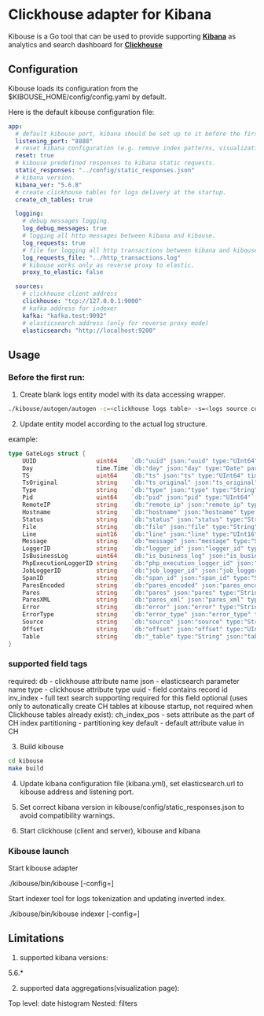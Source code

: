 # Clickhouse adapter for Kibana

Kibouse is a Go tool that can be used to provide supporting **[Kibana](https://github.com/elastic/kibana)** as analytics and search dashboard for **[Clickhouse](https://github.com/yandex/ClickHouse)**

## Configuration

Kibouse loads its configuration from the $KIBOUSE_HOME/config/config.yaml by default.

Here is the default kibouse configuration file:

```yaml
app:
  # default kibouse port, kibana should be set up to it before the first run.
  listening_port: "8888"
  # reset kibana configuration (e.g. remove index patterns, visualizations, dashboards) at the startup.
  reset: true
  # kibouse predefined responses to kibana static requests.
  static_responses: "../config/static_responses.json"
  # kibana version.
  kibana_ver: "5.6.8"
  # create clickhouse tables for logs delivery at the startup. 
  create_ch_tables: true

  logging:
    # debug messages logging.
    log_debug_messages: true
    # logging all http messages between kibana and kibouse.
    log_requests: true
    # file for logging all http transactions between kibana and kibouse.
    log_requests_file: "../http_transactions.log"
    # kibouse works only as reverse proxy to elastic. 
    proxy_to_elastic: false

  sources:
    # clickhouse client address  
    clickhouse: "tcp://127.0.0.1:9000"
    # kafka address for indexer
    kafka: "kafka.test:9092"
    # elasticsearch address (only for reverse proxy mode)
    elasticsearch: "http://localhost:9200"
```

## Usage

### Before the first run:

1. Create blank logs entity model with its data accessing wrapper.

```bash
./kibouse/autogen/autogen -c=<clickhouse logs table> -s=<logs source code structure> [-d=<path to kibouse/data folder>]
```
2. Update entity model according to the actual log structure. 

example: 

```go
type GateLogs struct {
	UUID                 uint64    `db:"uuid" json:"uuid" type:"UInt64" uuid:"true" ch_index_pos:"2" mv_transform:"cityHash64(uuid)" base_type:"String"`
	Day                  time.Time `db:"day" json:"day" type:"Date" partitioning:"true" mv_transform:"today()"`
	TS                   uint64    `db:"ts" json:"ts" type:"UInt64" timestamp:"true" ch_index_pos:"1"`
	TsOriginal           string    `db:"ts_original" json:"ts_original" type:"String"`
	Type                 string    `db:"type" json:"type" type:"String"`
	Pid                  uint64    `db:"pid" json:"pid" type:"UInt64"`
	RemoteIP             string    `db:"remote_ip" json:"remote_ip" type:"String" default:""`
	Hostname             string    `db:"hostname" json:"hostname" type:"String"`
	Status               string    `db:"status" json:"status" type:"String"`
	File                 string    `db:"file" json:"file" type:"String" inv_index:"true"`
	Line                 uint16    `db:"line" json:"line" type:"UInt16"`
	Message              string    `db:"message" json:"message" type:"String" inv_index:"true"`
	LoggerID             string    `db:"logger_id" json:"logger_id" type:"String" default:""`
	IsBusinessLog        uint64    `db:"is_business_log" json:"is_business_log" type:"UInt64" default:"0"`
	PhpExecutionLoggerID string    `db:"php_execution_logger_id" json:"php_execution_logger_id" type:"String" default:"" inv_index:"true"`
	JobLoggerID          string    `db:"job_logger_id" json:"job_logger_id" type:"String" default:"" inv_index:"true"`
	SpanID               string    `db:"span_id" json:"span_id" type:"String" default:""`
	ParesEncoded         string    `db:"pares_encoded" json:"pares_encoded" type:"String" default:""`
	Pares                string    `db:"pares" json:"pares" type:"String" default:""`
	ParesXML             string    `db:"pares_xml" json:"pares_xml" type:"String" default:""`
	Error                string    `db:"error" json:"error" type:"String" default:""`
	ErrorType            string    `db:"error_type" json:"error_type" type:"String" default:""`
	Source               string    `db:"source" json:"source" type:"String" inv_index:"true"`
	Offset               string    `db:"offset" json:"offset" type:"UInt64"`
	Table                string    `db:"_table" type:"String" json:"table" skip:"db"`
}
```
### supported field tags
required:
db - clickhouse attribute name
json - elasticsearch parameter name
type - clickhouse attribute type
uuid - field contains record id
inv_index - full text search supporting required for this field 
optional (uses only to autonatically create CH tables at kibouse startup, not required when Clickhouse tables already exist):
ch_index_pos - sets attribute as the part of CH index
partitioning - partitioning key
default - default attribute value in CH

3. Build kibouse

```bash
cd kibouse
make build
```

4. Update kibana configuration file (kibana.yml), set elasticsearch.url to kibouse address and listening port.

5. Set correct kibana version in kibouse/config/static_responses.json to avoid compatibility warnings. 

6. Start clickhouse (client and server), kibouse and kibana

### Kibouse launch

Start kibouse adapter 

./kibouse/bin/kibouse [-config=<configuration file path>]

Start indexer tool for logs tokenization and updating inverted index. 

./kibouse/bin/kibouse indexer [-config=<configuration file path>]

## Limitations

1. supported kibana versions:

5.6.*

2. supported data aggregations(visualization page):

Top level: date histogram
Nested: filters
